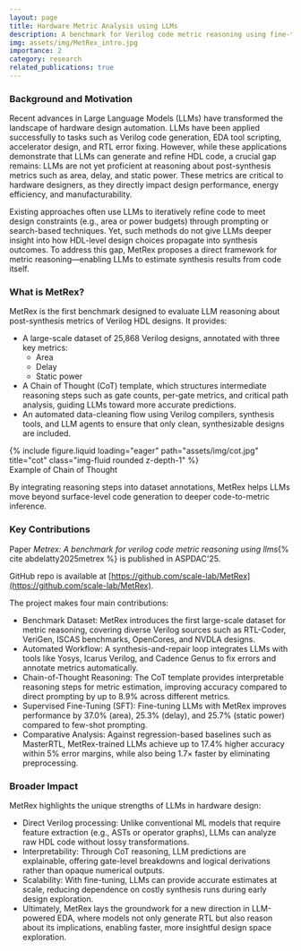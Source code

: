 ```yaml
---
layout: page
title: Hardware Metric Analysis using LLMs
description: A benchmark for Verilog code metric reasoning using fine-tuned Large Language Models (LLMs)
img: assets/img/MetRex_intro.jpg
importance: 2
category: research
related_publications: true
---
```


### Background and Motivation

Recent advances in Large Language Models (LLMs) have transformed the landscape of hardware design automation. LLMs have been applied successfully to tasks such as Verilog code generation, EDA tool scripting, accelerator design, and RTL error fixing. However, while these applications demonstrate that LLMs can generate and refine HDL code, a crucial gap remains: LLMs are not yet proficient at reasoning about post-synthesis metrics such as area, delay, and static power. These metrics are critical to hardware designers, as they directly impact design performance, energy efficiency, and manufacturability.

Existing approaches often use LLMs to iteratively refine code to meet design constraints (e.g., area or power budgets) through prompting or search-based techniques. Yet, such methods do not give LLMs deeper insight into how HDL-level design choices propagate into synthesis outcomes. To address this gap, MetRex proposes a direct framework for metric reasoning—enabling LLMs to estimate synthesis results from code itself.

### What is MetRex?

MetRex is the first benchmark designed to evaluate LLM reasoning about post-synthesis metrics of Verilog HDL designs. It provides:

- A large-scale dataset of 25,868 Verilog designs, annotated with three key metrics:
  - Area
  - Delay
  - Static power
- A Chain of Thought (CoT) template, which structures intermediate reasoning steps such as gate counts, per-gate metrics, and critical path analysis, guiding LLMs toward more accurate predictions.
- An automated data-cleaning flow using Verilog compilers, synthesis tools, and LLM agents to ensure that only clean, synthesizable designs are included.

<div class="row">
    <div class="col-sm mt-3 mt-md-0">
        {% include figure.liquid loading="eager" path="assets/img/cot.jpg" title="cot" class="img-fluid rounded z-depth-1" %}
    </div>
</div>
<div class="caption">
    Example of Chain of Thought
</div>

By integrating reasoning steps into dataset annotations, MetRex helps LLMs move beyond surface-level code generation to deeper code-to-metric inference.


### Key Contributions

Paper *Metrex: A benchmark for verilog code metric reasoning using llms*{% cite abdelatty2025metrex %} is published in ASPDAC'25.

GitHub repo is available at [https://github.com/scale-lab/MetRex](https://github.com/scale-lab/MetRex).

The project makes four main contributions:
- Benchmark Dataset: MetRex introduces the first large-scale dataset for metric reasoning, covering diverse Verilog sources such as RTL-Coder, VeriGen, ISCAS benchmarks, OpenCores, and NVDLA designs.
- Automated Workflow: A synthesis-and-repair loop integrates LLMs with tools like Yosys, Icarus Verilog, and Cadence Genus to fix errors and annotate metrics automatically.
- Chain-of-Thought Reasoning: The CoT template provides interpretable reasoning steps for metric estimation, improving accuracy compared to direct prompting by up to 8.9% across different metrics.
- Supervised Fine-Tuning (SFT): Fine-tuning LLMs with MetRex improves performance by 37.0% (area), 25.3% (delay), and 25.7% (static power) compared to few-shot prompting.
- Comparative Analysis: Against regression-based baselines such as MasterRTL, MetRex-trained LLMs achieve up to 17.4% higher accuracy within 5% error margins, while also being 1.7× faster by eliminating preprocessing.

### Broader Impact

MetRex highlights the unique strengths of LLMs in hardware design:
- Direct Verilog processing: Unlike conventional ML models that require feature extraction (e.g., ASTs or operator graphs), LLMs can analyze raw HDL code without lossy transformations.
- Interpretability: Through CoT reasoning, LLM predictions are explainable, offering gate-level breakdowns and logical derivations rather than opaque numerical outputs.
- Scalability: With fine-tuning, LLMs can provide accurate estimates at scale, reducing dependence on costly synthesis runs during early design exploration.
- Ultimately, MetRex lays the groundwork for a new direction in LLM-powered EDA, where models not only generate RTL but also reason about its implications, enabling faster, more insightful design space exploration.
